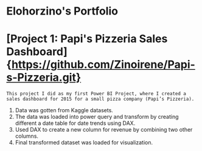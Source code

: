 #  Elohorzino's Portfolio

#  [Project 1: Papi's Pizzeria Sales Dashboard]{https://github.com/Zinoirene/Papi-s-Pizzeria.git}

    This project I did as my first Power BI Project, where I created a sales dashboard for 2015 for a small pizza company (Papi’s Pizzeria).

1. Data was gotten from Kaggle datasets.
2. The data was loaded into power query and transform by creating different a date table for date trends using DAX.
3. Used DAX to create a new column for revenue by combining two other columns.
4. Final transformed dataset was loaded for visualization.

